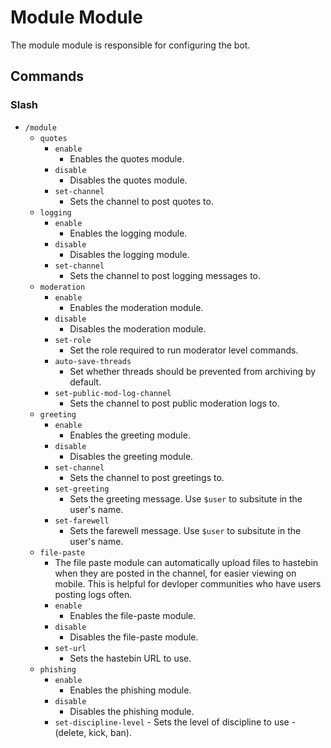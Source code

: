 # Module Module

The module module is responsible for configuring the bot.

## Commands

### Slash

- `/module`
    - `quotes`
        - `enable`
            - Enables the quotes module.
        - `disable`
            - Disables the quotes module.
        - `set-channel`
            - Sets the channel to post quotes to.
    - `logging`
        - `enable`
            - Enables the logging module.
        - `disable`
            - Disables the logging module.
        - `set-channel`
            - Sets the channel to post logging messages to.
    - `moderation`
        - `enable`
            - Enables the moderation module.
        - `disable`
            - Disables the moderation module.
        - `set-role`
            - Set the role required to run moderator level commands.
        - `auto-save-threads`
            - Set whether threads should be prevented from archiving by default.
        - `set-public-mod-log-channel`
            - Sets the channel to post public moderation logs to.
    - `greeting`
        - `enable`
            - Enables the greeting module.
        - `disable`
            - Disables the greeting module.
        - `set-channel`
            - Sets the channel to post greetings to.
        - `set-greeting`
            - Sets the greeting message. Use `$user` to subsitute in the user's name.
        - `set-farewell`
            - Sets the farewell message. Use `$user` to subsitute in the user's name.
    - `file-paste`
        - The file paste module can automatically upload files to hastebin when they are posted in the channel, for
          easier viewing on mobile. This is helpful for devloper communities who have users posting logs often.
        - `enable`
            - Enables the file-paste module.
        - `disable`
            - Disables the file-paste module.
        - `set-url`
            - Sets the hastebin URL to use.
    - `phishing`
        - `enable`
            - Enables the phishing module.
        - `disable`
            - Disables the phishing module.
        - `set-discipline-level`
                - Sets the level of discipline to use - (delete, kick, ban).